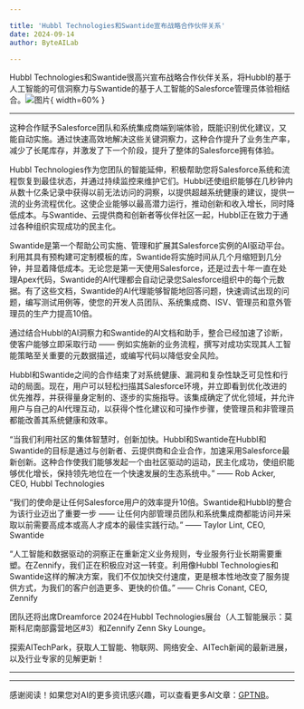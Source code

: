 ```yaml
---

title: 'Hubbl Technologies和Swantide宣布战略合作伙伴关系'
date: 2024-09-14
author: ByteAILab

---
```


Hubbl Technologies和Swantide很高兴宣布战略合作伙伴关系，将Hubbl的基于人工智能的可信洞察力与Swantide的基于人工智能的Salesforce管理员体验相结合。![图片](https://ai-techpark.com/wp-content/uploads/2024/09/Hubbl-960x540.jpg){ width=60% }

---
这种合作赋予Salesforce团队和系统集成商端到端体验，既能识别优化建议，又能自动实施。通过快速高效地解决这些关键洞察力，这种合作提升了业务生产率，减少了长尾库存，并激发了下一个阶段，提升了整体的Salesforce拥有体验。

Hubbl Technologies作为您团队的智能延伸，积极帮助您将Salesforce系统和流程恢复到最佳状态，并通过持续监控来维护它们。Hubbl还使组织能够在几秒钟内从数十亿条记录中获得以前无法访问的洞察，以提供超越系统健康的建议，提供一流的业务流程优化。这使企业能够以最高潜力运行，推动创新和收入增长，同时降低成本。与Swantide、云提供商和创新者等伙伴社区一起，Hubbl正在致力于通过各种组织实现成功的民主化。

Swantide是第一个帮助公司实施、管理和扩展其Salesforce实例的AI驱动平台。利用其具有预构建可定制模板的库，Swantide将实施时间从几个月缩短到几分钟，并显着降低成本。无论您是第一天使用Salesforce，还是过去十年一直在处理Apex代码，Swantide的AI代理都会自动记录您Salesforce组织中的每个元数据。有了这些文档，Swantide的AI代理能够智能地回答问题，快速调试出现的问题，编写测试用例等，使您的开发人员团队、系统集成商、ISV、管理员和意外管理员的生产力提高10倍。

通过结合Hubbl的AI洞察力和Swantide的AI文档和助手，整合已经加速了诊断，使客户能够立即采取行动 —— 例如实施新的业务流程，撰写对成功实现其人工智能策略至关重要的元数据描述，或编写代码以降低安全风险。

Hubbl和Swantide之间的合作结束了对系统健康、漏洞和复杂性缺乏可见性和行动的局面。现在，用户可以轻松扫描其Salesforce环境，并立即看到优化改进的优先推荐，并获得量身定制的、逐步的实施指导。该集成确定了优化领域，并允许用户与自己的AI代理互动，以获得个性化建议和可操作步骤，使管理员和非管理员都能改善其系统健康和效率。

“当我们利用社区的集体智慧时，创新加快。Hubbl和Swantide在Hubbl和Swantide的目标是通过与创新者、云提供商和企业合作，加速采用Salesforce最新创新。这种合作使我们能够发起一个由社区驱动的运动，民主化成功，使组织能够优化增长，保持领先地位在一个快速发展的生态系统中。” —— Rob Acker, CEO, Hubbl Technologies

“我们的使命是让任何Salesforce用户的效率提升10倍。Swantide和Hubbl的整合为该行业迈出了重要一步 —— 让任何内部管理员团队和系统集成商都能访问并采取以前需要高成本或高人才成本的最佳实践行动。” —— Taylor Lint, CEO, Swantide

“人工智能和数据驱动的洞察正在重新定义业务规则，专业服务行业长期需要重塑。在Zennify，我们正在积极应对这一转变。利用像Hubbl Technologies和Swantide这样的解决方案，我们不仅加快交付速度，更是根本性地改变了服务提供方式，为我们的客户创造更多、更快的价值。” —— Chris Conant, CEO, Zennify

团队还将出席Dreamforce 2024在Hubbl Technologies展台（人工智能展示：莫斯科尼南部露营地区#3）和Zennify Zenn Sky Lounge。

探索AITechPark，获取人工智能、物联网、网络安全、AITech新闻的最新进展，以及行业专家的见解更新！

---
---
感谢阅读！如果您对AI的更多资讯感兴趣，可以查看更多AI文章：[GPTNB](https://gptnb.com)。